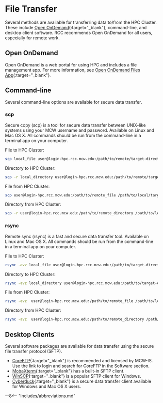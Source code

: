 # File Transfer

Several methods are available for transferring data to/from the HPC Cluster. These include [Open OnDemand](../user-guide/access/ondemand.md){:target="_blank"}, command-line, and desktop client software. RCC recommends Open OnDemand for all users, especially for remote work.

## Open OnDemand

Open OnDemand is a web portal for using HPC and includes a file management app. For more information, see [Open OnDemand Files App](../user-guide/access/ondemand.md#file-management){:target="_blank"}.

## Command-line

Several command-line options are available for secure data transfer.

### scp

Secure copy (scp) is a tool for secure data transfer between UNIX-like systems using your MCW username and password. Available on Linux and Mac OS X. All commands should be run from the command-line in a terminal app on your computer.

File to HPC Cluster:

```bash
scp local_file user@login-hpc.rcc.mcw.edu:/path/to/remote/target-directory
```

Directory to HPC Cluster:

```bash
scp -r local_directory user@login-hpc.rcc.mcw.edu:/path/to/remote/target-directory
```

File from HPC Cluster:

```bash
scp user@login-hpc.rcc.mcw.edu:/path/to/remote_file /path/to/local/target-directory
```

Directory from HPC Cluster:

```bash
scp -r user@login-hpc.rcc.mcw.edu:/path/to/remote_directory /path/to/local/target-directory
```

### rsync

Remote sync (rsync) is a fast and secure data transfer tool. Available on Linux and Mac OS X. All commands should be run from the command-line in a terminal app on your computer.

File to HPC Cluster:

```bash
rsync -avz local_file user@login-hpc.rcc.mcw.edu:/path/to/target-directory
```

Directory to HPC Cluster:

```bash
rsync -avz local_directory user@login-hpc.rcc.mcw.edu:/path/to/target-directory
```

File from HPC Cluster:

```bash
rsync -avz  user@login-hpc.rcc.mcw.edu:/path/to/remote_file /path/to/local/target-directory
```

Directory from HPC Cluster:

```bash
rsync -avz  user@login-hpc.rcc.mcw.edu:/path/to/remote_directory /path/to/local/target-directory
```

## Desktop Clients

Several software packages are available for data transfer using the secure file transfer protocol (SFTP).

- [CoreFTP](https://servicedesk.mcw.edu/){:target="_blank"} is recommended and licensed by MCW-IS. Use the link to login and search for CoreFTP in the Software section.
- [MobaXterm](../user-guide/access/mobaxterm.md#file-transfer){:target="_blank"} has a built-in SFTP client.
- [WinSCP](https://winscp.net/eng/index.php){:target="_blank"} is a popular SFTP client for Windows.
- [Cyberduck](https://cyberduck.io/){:target="_blank"} is a secure data transfer client available for Windows and Mac OS X users.

--8<-- "includes/abbreviations.md"
